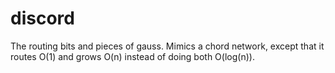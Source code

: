 discord
===

The routing bits and pieces of gauss. Mimics a chord network, except that it routes O(1) and grows O(n) instead of doing both O(log(n)).
